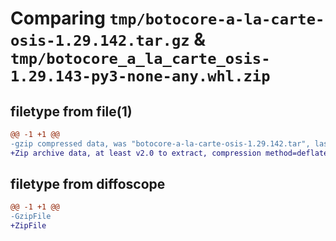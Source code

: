# Comparing `tmp/botocore-a-la-carte-osis-1.29.142.tar.gz` & `tmp/botocore_a_la_carte_osis-1.29.143-py3-none-any.whl.zip`

## filetype from file(1)

```diff
@@ -1 +1 @@
-gzip compressed data, was "botocore-a-la-carte-osis-1.29.142.tar", last modified: Sat May 27 01:18:08 2023, max compression
+Zip archive data, at least v2.0 to extract, compression method=deflate
```

## filetype from diffoscope

```diff
@@ -1 +1 @@
-GzipFile
+ZipFile
```

